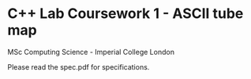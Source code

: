 # C++ Lab Coursework 1 - ASCII tube map
MSc Computing Science - Imperial College London

Please read the spec.pdf for specifications.